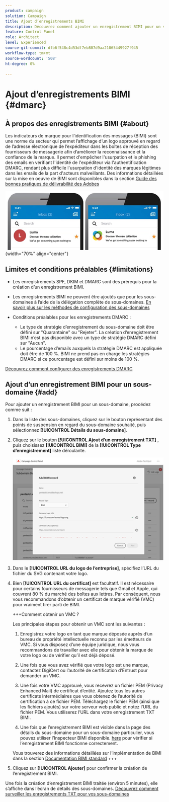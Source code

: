 ```yaml
---
product: campaign
solution: Campaign
title: Ajout d’enregistrements BIMI
description: Découvrez comment ajouter un enregistrement BIMI pour un sous-domaine.
feature: Control Panel
role: Architect
level: Experienced
source-git-commit: dfb6f548c4d53df7eb807d9aa21065449927f945
workflow-type: tm+mt
source-wordcount: '508'
ht-degree: 0%

---
```



# Ajout d’enregistrements BIMI {#dmarc}

## À propos des enregistrements BIMI {#about}

Les indicateurs de marque pour l’identification des messages (BIMI) sont une norme du secteur qui permet l’affichage d’un logo approuvé en regard de l’adresse électronique de l’expéditeur dans les boîtes de réception des fournisseurs de messagerie afin d’améliorer la reconnaissance et la confiance de la marque. Il permet d&#39;empêcher l&#39;usurpation et le phishing des emails en vérifiant l&#39;identité de l&#39;expéditeur via l&#39;authentification DMARC, rendant plus difficile l&#39;usurpation d&#39;identité des marques légitimes dans les emails de la part d&#39;acteurs malveillants. Des informations détaillées sur la mise en oeuvre de BIMI sont disponibles dans la section [Guide des bonnes pratiques de délivrabilité des Adobes](https://experienceleague.adobe.com/docs/deliverability-learn/deliverability-best-practice-guide/additional-resources/technotes/implement-bimi.html)

![](assets/bimi-example.png){width="70%" align="center"}

## Limites et conditions préalables {#limitations}

* Les enregistrements SPF, DKIM et DMARC sont des prérequis pour la création d’un enregistrement BIMI.
* Les enregistrements BIMI ne peuvent être ajoutés que pour les sous-domaines à l’aide de la délégation complète de sous-domaines. [En savoir plus sur les méthodes de configuration des sous-domaines](subdomains-branding.md#subdomain-delegation-methods)
* Conditions préalables pour les enregistrements DMARC :

   * Le type de stratégie d’enregistrement du sous-domaine doit être défini sur &quot;Quarantaine&quot; ou &quot;Rejeter&quot;. La création d’enregistrement BIMI n’est pas disponible avec un type de stratégie DMARC défini sur &quot;Aucun&quot;.
   * Le pourcentage d’emails auxquels la stratégie DMARC est appliquée doit être de 100 %. BIMI ne prend pas en charge les stratégies DMARC si ce pourcentage est défini sur moins de 100 %.

[Découvrez comment configurer des enregistrements DMARC](dmarc.md)

## Ajout d’un enregistrement BIMI pour un sous-domaine {#add}

Pour ajouter un enregistrement BIMI pour un sous-domaine, procédez comme suit :

1. Dans la liste des sous-domaines, cliquez sur le bouton représentant des points de suspension en regard du sous-domaine souhaité, puis sélectionnez **[!UICONTROL Détails du sous-domaine]**.

1. Cliquez sur le bouton **[!UICONTROL Ajout d’un enregistrement TXT]** , puis choisissez **[!UICONTROL BIMI]** de la **[!UICONTROL Type d’enregistrement]** liste déroulante.

   ![](assets/bimi-add.png)

1. Dans le **[!UICONTROL URL du logo de l’entreprise]**, spécifiez l’URL du fichier du SVG contenant votre logo.

1. Bien **[!UICONTROL URL du certificat]** est facultatif. Il est nécessaire pour certains fournisseurs de messagerie tels que Gmail et Apple, qui couvrent 80 % du marché des boîtes aux lettres. Par conséquent, nous vous recommandons d’obtenir un certificat de marque vérifié (VMC) pour vraiment tirer parti de BIMI.

   +++Comment obtenir un VMC ?

   Les principales étapes pour obtenir un VMC sont les suivantes :

   1. Enregistrez votre logo en tant que marque déposée auprès d’un bureau de propriété intellectuelle reconnu par les émetteurs de VMC. Si vous disposez d’une équipe juridique, nous vous recommandons de travailler avec elle pour obtenir la marque de votre logo ou de vérifier qu’il est déjà déposé.

   1. Une fois que vous avez vérifié que votre logo est une marque, contactez DigiCert ou l’autorité de certification d’Entrust pour demander un VMC.

   1. Une fois votre VMC approuvé, vous recevrez un fichier PEM (Privacy Enhanced Mail) de certificat d’entité. Ajoutez tous les autres certificats intermédiaires que vous obtenez de l’autorité de certification à ce fichier PEM. Téléchargez le fichier PEM (ainsi que les fichiers ajoutés) sur votre serveur web public et notez l’URL du fichier PEM. Vous utiliserez l’URL dans votre enregistrement TXT BIMI.

   1. Une fois que l’enregistrement BIMI est visible dans la page des détails du sous-domaine pour un sous-domaine particulier, vous pouvez utiliser l’Inspecteur BIMI disponible. [here](https://bimigroup.org/bimi-generator/) pour vérifier si l’enregistrement BIMI fonctionne correctement.

   Vous trouverez des informations détaillées sur l’implémentation de BIMI dans la section [Documentation BIMI standard](https://bimigroup.org/implementation-guide/)
+++

1. Cliquez sur **[!UICONTROL Ajouter]** pour confirmer la création de l’enregistrement BIMI.

Une fois la création d’enregistrement BIMI traitée (environ 5 minutes), elle s’affiche dans l’écran de détails des sous-domaines. [Découvrez comment surveiller les enregistrements TXT pour vos sous-domaines](gs-txt-records.md#monitor)
